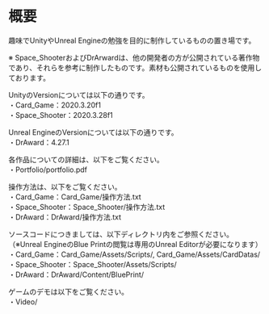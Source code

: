 # 概要
趣味でUnityやUnreal Engineの勉強を目的に制作しているものの置き場です。

※ Space_ShooterおよびDrArwardは、他の開発者の方が公開されている著作物であり、それらを参考に制作したものです。素材も公開されているものを使用しております。

UnityのVersionについては以下の通りです。  
・Card_Game：2020.3.20f1  
・Space_Shooter：2020.3.28f1  

Unreal EngineのVersionについては以下の通りです。  
・DrAward：4.27.1  

各作品についての詳細は、以下をご覧ください。  
・Portfolio/portfolio.pdf  

操作方法は、以下をご覧ください。  
・Card_Game：Card_Game/操作方法.txt  
・Space_Shooter：Space_Shooter/操作方法.txt  
・DrAward：DrAward/操作方法.txt  

ソースコードにつきましては、以下ディレクトリ内をご参照ください。  
（※Unreal EngineのBlue Printの閲覧は専用のUnreal Editorが必要になります）  
・Card_Game：Card_Game/Assets/Scripts/, Card_Game/Assets/CardDatas/  
・Space_Shooter：Space_Shooter/Assets/Scripts/  
・DrAward：DrAward/Content/BluePrint/  

ゲームのデモは以下をご覧ください。  
・Video/